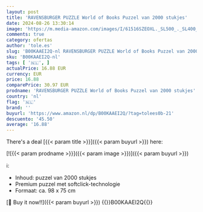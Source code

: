 ```yaml
---
layout: post
title: 'RAVENSBURGER PUZZLE World of Books Puzzel van 2000 stukjes'
date: 2024-08-26 13:30:14
image: 'https://m.media-amazon.com/images/I/61516SZEOXL._SL500_._SL400_.jpg'
comments: true
category: ofertas
author: 'tole.es'
slug: 'B00KAAEI2Q-nl RAVENSBURGER PUZZLE World of Books Puzzel van 2000 stukjes'
sku: 'B00KAAEI2Q-nl'
tags: [ '🇳🇱', ]
actualPrice: 16.88 EUR
currency: EUR
price: 16.88
comparePrice: 30.97 EUR
prodname: 'RAVENSBURGER PUZZLE World of Books Puzzel van 2000 stukjes'
country: 'nl'
flag: '🇳🇱'
brand: ''
buyurl: 'https://www.amazon.nl/dp/B00KAAEI2Q/?tag=tolees0b-21'
descuento: '45.50'
average: '16.88'
---
```


There's a deal [{{< param title >}}]({{< param buyurl >}})  here:

[![{{< param prodname >}}]({{< param image >}})]({{< param buyurl >}})

ℹ️:

- Inhoud: puzzel van 2000 stukjes
- Premium puzzel met softclick-technologie
- Formaat: ca. 98 x 75 cm

[🛒 Buy it now!!]({{< param buyurl >}})
{{<world>}}B00KAAEI2Q{{</world>}}
